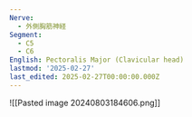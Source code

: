 ```yaml
---
Nerve:
  - 外側胸筋神経
Segment:
  - C5
  - C6
English: Pectoralis Major (Clavicular head)
lastmod: '2025-02-27'
last_edited: 2025-02-27T00:00:00.000Z
---
```


![[Pasted image 20240803184606.png]]
